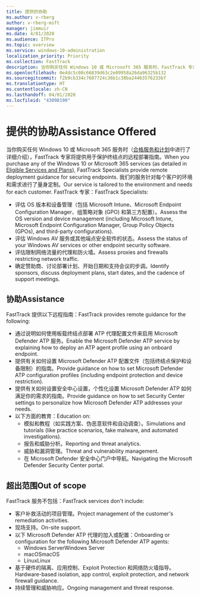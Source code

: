 ```yaml
---
title: 提供的协助
ms.author: v-rberg
author: v-rberg-msft
manager: jimmuir
ms.date: 4/01/2020
ms.audience: ITPro
ms.topic: overview
ms.service: windows-10-administration
localization_priority: Priority
ms.collection: FastTrack
description: 当你购买任何 Windows 10 或 Microsoft 365 服务时，FastTrack 专家将提供用于保护终结点的远程部署指南。 我们的服务针对每个客户的环境和需求进行了量身定制。
ms.openlocfilehash: 0e4dc5c08c66839d63c2e09958a26da96325b132
ms.sourcegitcommit: f2b9cb334c7687724c36b1c38ba24463576233bf
ms.translationtype: HT
ms.contentlocale: zh-CN
ms.lasthandoff: 04/01/2020
ms.locfileid: "43098190"
---
```

# <a name="assistance-offered"></a><span data-ttu-id="cb849-104">提供的协助</span><span class="sxs-lookup"><span data-stu-id="cb849-104">Assistance Offered</span></span>  

<span data-ttu-id="cb849-105">当你购买任何 Windows 10 或 Microsoft 365 服务时（[合格服务和计划](M365-eligible-services-and-plans.md)中进行了详细介绍），FastTrack 专家将提供用于保护终结点的远程部署指南。</span><span class="sxs-lookup"><span data-stu-id="cb849-105">When you purchase any of the Windows 10 or Microsoft 365 services (as detailed in [Eligible Services and Plans](M365-eligible-services-and-plans.md)), FastTrack Specialists provide remote deployment guidance for securing endpoints.</span></span> <span data-ttu-id="cb849-106">我们的服务针对每个客户的环境和需求进行了量身定制。</span><span class="sxs-lookup"><span data-stu-id="cb849-106">Our service is tailored to the environment and needs for each customer.</span></span> <span data-ttu-id="cb849-107">FastTrack 专家：</span><span class="sxs-lookup"><span data-stu-id="cb849-107">FastTrack Specialists:</span></span>
- <span data-ttu-id="cb849-108">评估 OS 版本和设备管理（包括 Microsoft Intune、Microsoft Endpoint Configuration Manager、组策略对象 (GPO) 和第三方配置）。</span><span class="sxs-lookup"><span data-stu-id="cb849-108">Assess the OS version and device management (including Microsoft Intune, Microsoft Endpoint Configuration Manager, Group Policy Objects (GPOs), and third-party configurations).</span></span>
- <span data-ttu-id="cb849-109">评估 Windows AV 服务或其他端点安全软件的状态。</span><span class="sxs-lookup"><span data-stu-id="cb849-109">Assess the status of your Windows AV services or other endpoint security software.</span></span>
- <span data-ttu-id="cb849-110">评估限制网络流量的代理和防火墙。</span><span class="sxs-lookup"><span data-stu-id="cb849-110">Assess proxies and firewalls restricting network traffic.</span></span>
- <span data-ttu-id="cb849-111">确定赞助商、讨论部署计划、开始日期和支持会议的步调。</span><span class="sxs-lookup"><span data-stu-id="cb849-111">Identify sponsors, discuss deployment plans, start dates, and the cadence of support meetings.</span></span>

## <a name="assistance"></a><span data-ttu-id="cb849-112">协助</span><span class="sxs-lookup"><span data-stu-id="cb849-112">Assistance</span></span>

<span data-ttu-id="cb849-113">FastTrack 提供以下远程指南：</span><span class="sxs-lookup"><span data-stu-id="cb849-113">FastTrack provides remote guidance for the following:</span></span>
- <span data-ttu-id="cb849-114">通过说明如何使用板载终结点部署 ATP 代理配置文件来启用 Microsoft Defender ATP 服务。</span><span class="sxs-lookup"><span data-stu-id="cb849-114">Enable the Microsoft Defender ATP service by explaining how to deploy an ATP agent profile using an onboard endpoint.</span></span>
- <span data-ttu-id="cb849-115">提供有关如何设置 Microsoft Defender ATP 配置文件（包括终结点保护和设备限制）的指南。</span><span class="sxs-lookup"><span data-stu-id="cb849-115">Provide guidance on how to set Microsoft Defender ATP configuration profiles (including endpoint protection and device restriction).</span></span>
- <span data-ttu-id="cb849-116">提供有关如何设置安全中心设置，个性化设置 Microsoft Defender ATP 如何满足你的需求的指南。</span><span class="sxs-lookup"><span data-stu-id="cb849-116">Provide guidance on how to set Security Center settings to personalize how Microsoft Defender ATP addresses your needs.</span></span>
- <span data-ttu-id="cb849-117">以下方面的教育：</span><span class="sxs-lookup"><span data-stu-id="cb849-117">Education on:</span></span>
    - <span data-ttu-id="cb849-118">模拟和教程（如实践方案、伪恶意软件和自动调查）。</span><span class="sxs-lookup"><span data-stu-id="cb849-118">Simulations and tutorials (like practice scenarios, fake malware, and automated investigations).</span></span>
    - <span data-ttu-id="cb849-119">报告和威胁分析。</span><span class="sxs-lookup"><span data-stu-id="cb849-119">Reporting and threat analytics.</span></span>
    - <span data-ttu-id="cb849-120">威胁和漏洞管理。</span><span class="sxs-lookup"><span data-stu-id="cb849-120">Threat and vulnerability management.</span></span>
    - <span data-ttu-id="cb849-121">在 Microsoft Defender 安全中心门户中导航。</span><span class="sxs-lookup"><span data-stu-id="cb849-121">Navigating the Microsoft Defender Security Center portal.</span></span>

## <a name="out-of-scope"></a><span data-ttu-id="cb849-122">超出范围</span><span class="sxs-lookup"><span data-stu-id="cb849-122">Out of scope</span></span>

<span data-ttu-id="cb849-123">FastTrack 服务不包括：</span><span class="sxs-lookup"><span data-stu-id="cb849-123">FastTrack services don't include:</span></span>
- <span data-ttu-id="cb849-124">客户补救活动的项目管理。</span><span class="sxs-lookup"><span data-stu-id="cb849-124">Project management of the customer's remediation activities.</span></span>
- <span data-ttu-id="cb849-125">现场支持。</span><span class="sxs-lookup"><span data-stu-id="cb849-125">On-site support.</span></span>
- <span data-ttu-id="cb849-126">以下 Microsoft Defender ATP 代理的加入或配置：</span><span class="sxs-lookup"><span data-stu-id="cb849-126">Onboarding or configuration for the following Microsoft Defender ATP agents:</span></span>
   - <span data-ttu-id="cb849-127">Windows Server</span><span class="sxs-lookup"><span data-stu-id="cb849-127">Windows Server</span></span>
   - <span data-ttu-id="cb849-128">macOS</span><span class="sxs-lookup"><span data-stu-id="cb849-128">macOS</span></span>
   - <span data-ttu-id="cb849-129">Linux</span><span class="sxs-lookup"><span data-stu-id="cb849-129">Linux</span></span>
- <span data-ttu-id="cb849-130">基于硬件的隔离、应用控制、Exploit Protection 和网络防火墙指导。</span><span class="sxs-lookup"><span data-stu-id="cb849-130">Hardware-based isolation, app control, exploit protection, and network firewall guidance.</span></span>
- <span data-ttu-id="cb849-131">持续管理和威胁响应。</span><span class="sxs-lookup"><span data-stu-id="cb849-131">Ongoing management and threat response.</span></span>
